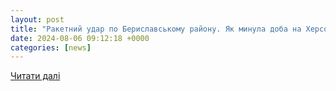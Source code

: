 ```yaml
---
layout: post
title: "Ракетний удар по Бериславському району. Як минула доба на Херсонщині"
date: 2024-08-06 09:12:18 +0000
categories: [news]
---
```


[Читати далі](https://suspilne.media/kherson/807003-raketnij-udar-po-berislavskomu-rajonu-poskodzena-kriticna-infrastruktura-ak-minula-doba-na-hersonsini/)
